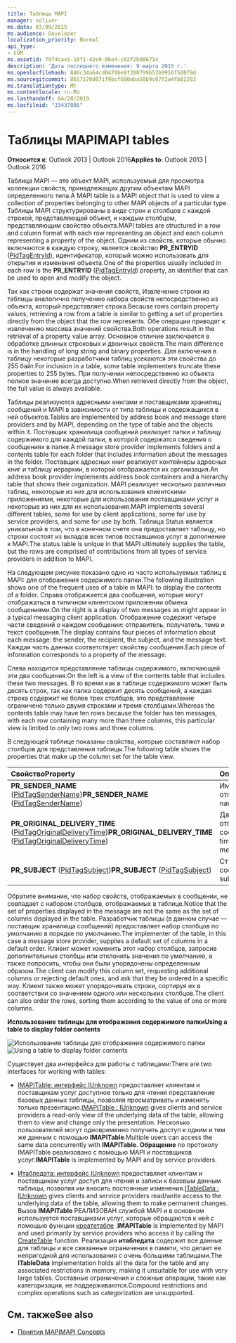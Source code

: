 ```yaml
---
title: Таблицы MAPI
manager: soliver
ms.date: 03/09/2015
ms.audience: Developer
localization_priority: Normal
api_type:
- COM
ms.assetid: 7974cae1-10f1-42e9-8be4-c02f2bd86714
description: 'Дата последнего изменения: 9 марта 2015 г.'
ms.openlocfilehash: 840c34a64cd0478be8f208799653b9916f50079d
ms.sourcegitcommit: 8657170d071f9bcf680aba50b9c07f2a4fb82283
ms.translationtype: MT
ms.contentlocale: ru-RU
ms.lasthandoff: 04/28/2019
ms.locfileid: "33437086"
---
```

# <a name="mapi-tables"></a><span data-ttu-id="92d5c-103">Таблицы MAPI</span><span class="sxs-lookup"><span data-stu-id="92d5c-103">MAPI tables</span></span>
  
<span data-ttu-id="92d5c-104">**Относится к**: Outlook 2013 | Outlook 2016</span><span class="sxs-lookup"><span data-stu-id="92d5c-104">**Applies to**: Outlook 2013 | Outlook 2016</span></span> 
  
<span data-ttu-id="92d5c-105">Таблица MAPI — это объект MAPI, используемый для просмотра коллекции свойств, принадлежащих другим объектам MAPI определенного типа.</span><span class="sxs-lookup"><span data-stu-id="92d5c-105">A MAPI table is a MAPI object that is used to view a collection of properties belonging to other MAPI objects of a particular type.</span></span> <span data-ttu-id="92d5c-106">Таблицы MAPI структурированы в виде строк и столбцов с каждой строкой, представляющей объект, и каждым столбцом, представляющим свойство объекта.</span><span class="sxs-lookup"><span data-stu-id="92d5c-106">MAPI tables are structured in a row and column format with each row representing an object and each column representing a property of the object.</span></span> <span data-ttu-id="92d5c-107">Одним из свойств, которые обычно включаются в каждую строку, является свойство **PR_ENTRYID** ([PidTagEntryId](pidtagentryid-canonical-property.md)), идентификатор, который можно использовать для открытия и изменения объекта.</span><span class="sxs-lookup"><span data-stu-id="92d5c-107">One of the properties usually included in each row is the **PR_ENTRYID** ([PidTagEntryId](pidtagentryid-canonical-property.md)) property, an identifier that can be used to open and modify the object.</span></span> 
  
<span data-ttu-id="92d5c-108">Так как строки содержат значения свойств, Извлечение строки из таблицы аналогично получению набора свойств непосредственно из объекта, который представляет строка.</span><span class="sxs-lookup"><span data-stu-id="92d5c-108">Because rows contain property values, retrieving a row from a table is similar to getting a set of properties directly from the object that the row represents.</span></span> <span data-ttu-id="92d5c-109">Обе операции приводят к извлечению массива значений свойства.</span><span class="sxs-lookup"><span data-stu-id="92d5c-109">Both operations result in the retrieval of a property value array.</span></span> <span data-ttu-id="92d5c-110">Основное отличие заключается в обработке длинных строковых и двоичных свойств.</span><span class="sxs-lookup"><span data-stu-id="92d5c-110">The main difference is in the handling of long string and binary properties.</span></span> <span data-ttu-id="92d5c-111">Для включения в таблицу некоторые разработчики таблиц усекаются эти свойства до 255 байт.</span><span class="sxs-lookup"><span data-stu-id="92d5c-111">For inclusion in a table, some table implementers truncate these properties to 255 bytes.</span></span> <span data-ttu-id="92d5c-112">При получении непосредственно из объекта полное значение всегда доступно.</span><span class="sxs-lookup"><span data-stu-id="92d5c-112">When retrieved directly from the object, the full value is always available.</span></span>
  
<span data-ttu-id="92d5c-113">Таблицы реализуются адресными книгами и поставщиками хранилищ сообщений и MAPI в зависимости от типа таблицы и содержащихся в ней объектов.</span><span class="sxs-lookup"><span data-stu-id="92d5c-113">Tables are implemented by address book and message store providers and by MAPI, depending on the type of table and the objects within it.</span></span> <span data-ttu-id="92d5c-114">Поставщик хранилища сообщений реализует папки и таблицу содержимого для каждой папки, в которой содержатся сведения о сообщениях в папке.</span><span class="sxs-lookup"><span data-stu-id="92d5c-114">A message store provider implements folders and a contents table for each folder that includes information about the messages in the folder.</span></span> <span data-ttu-id="92d5c-115">Поставщик адресных книг реализует контейнеры адресных книг и таблицу иерархии, в которой отображается их организация.</span><span class="sxs-lookup"><span data-stu-id="92d5c-115">An address book provider implements address book containers and a hierarchy table that shows their organization.</span></span> <span data-ttu-id="92d5c-116">MAPI реализует несколько различных таблиц, некоторые из них для использования клиентскими приложениями, некоторые для использования поставщиками услуг и некоторые из них для их использования.</span><span class="sxs-lookup"><span data-stu-id="92d5c-116">MAPI implements several different tables, some for use by client applications, some for use by service providers, and some for use by both.</span></span> <span data-ttu-id="92d5c-117">Таблица Status является уникальной в том, что в конечном счете она предоставляет таблицу, но строки состоят из вкладов всех типов поставщиков услуг в дополнение к MAPI.</span><span class="sxs-lookup"><span data-stu-id="92d5c-117">The status table is unique in that MAPI ultimately supplies the table, but the rows are comprised of contributions from all types of service providers in addition to MAPI.</span></span> 
  
<span data-ttu-id="92d5c-118">На следующем рисунке показано одно из часто используемых таблиц в MAPI: для отображения содержимого папки.</span><span class="sxs-lookup"><span data-stu-id="92d5c-118">The following illustration shows one of the frequent uses of a table in MAPI: to display the contents of a folder.</span></span> <span data-ttu-id="92d5c-119">Справа отображается два сообщения, которые могут отображаться в типичном клиентском приложении обмена сообщениями.</span><span class="sxs-lookup"><span data-stu-id="92d5c-119">On the right is a display of two messages as might appear in a typical messaging client application.</span></span> <span data-ttu-id="92d5c-120">Отображение содержит четыре части сведений о каждом сообщении: отправитель, получатель, тема и текст сообщения.</span><span class="sxs-lookup"><span data-stu-id="92d5c-120">The display contains four pieces of information about each message: the sender, the recipient, the subject, and the message text.</span></span> <span data-ttu-id="92d5c-121">Каждая часть данных соответствует свойству сообщения.</span><span class="sxs-lookup"><span data-stu-id="92d5c-121">Each piece of information corresponds to a property of the message.</span></span>
  
<span data-ttu-id="92d5c-122">Слева находится представление таблицы содержимого, включающей эти два сообщения.</span><span class="sxs-lookup"><span data-stu-id="92d5c-122">On the left is a view of the contents table that includes these two messages.</span></span> <span data-ttu-id="92d5c-123">В то время как в таблице содержимого может быть десять строк, так как папка содержит десять сообщений, а каждая строка содержит не более трех столбцов, это представление ограничено только двумя строками и тремя столбцами.</span><span class="sxs-lookup"><span data-stu-id="92d5c-123">Whereas the contents table may have ten rows because the folder has ten messages, with each row containing many more than three columns, this particular view is limited to only two rows and three columns.</span></span>
  
<span data-ttu-id="92d5c-124">В следующей таблице показаны свойства, которые составляют набор столбцов для представления таблицы.</span><span class="sxs-lookup"><span data-stu-id="92d5c-124">The following table shows the properties that make up the column set for the table view.</span></span>
  
|<span data-ttu-id="92d5c-125">**Свойство**</span><span class="sxs-lookup"><span data-stu-id="92d5c-125">**Property**</span></span>|<span data-ttu-id="92d5c-126">**Описание**</span><span class="sxs-lookup"><span data-stu-id="92d5c-126">**Description**</span></span>|
|:-----|:-----|
|<span data-ttu-id="92d5c-127">**PR_SENDER_NAME** ([PidTagSenderName](pidtagsendername-canonical-property.md))</span><span class="sxs-lookup"><span data-stu-id="92d5c-127">**PR_SENDER_NAME** ([PidTagSenderName](pidtagsendername-canonical-property.md))</span></span>  <br/> |<span data-ttu-id="92d5c-128">Имя отправителя</span><span class="sxs-lookup"><span data-stu-id="92d5c-128">Sender name</span></span>  <br/> |
|<span data-ttu-id="92d5c-129">**PR_ORIGINAL_DELIVERY_TIME** ([PidTagOriginalDeliveryTime](pidtagoriginaldeliverytime-canonical-property.md))</span><span class="sxs-lookup"><span data-stu-id="92d5c-129">**PR_ORIGINAL_DELIVERY_TIME** ([PidTagOriginalDeliveryTime](pidtagoriginaldeliverytime-canonical-property.md))</span></span>  <br/> |<span data-ttu-id="92d5c-130">Дата и время отправки сообщения</span><span class="sxs-lookup"><span data-stu-id="92d5c-130">Date and time when the message was sent</span></span>  <br/> |
|<span data-ttu-id="92d5c-131">**PR_SUBJECT** ([PidTagSubject](pidtagsubject-canonical-property.md))</span><span class="sxs-lookup"><span data-stu-id="92d5c-131">**PR_SUBJECT** ([PidTagSubject](pidtagsubject-canonical-property.md))</span></span>  <br/> |<span data-ttu-id="92d5c-132">Строка темы сообщения</span><span class="sxs-lookup"><span data-stu-id="92d5c-132">Message subject line</span></span>  <br/> |
   
<span data-ttu-id="92d5c-133">Обратите внимание, что набор свойств, отображаемых в сообщении, не совпадает с набором столбцов, отображаемых в таблице.</span><span class="sxs-lookup"><span data-stu-id="92d5c-133">Notice that the set of properties displayed in the message are not the same as the set of columns displayed in the table.</span></span> <span data-ttu-id="92d5c-134">Разработчик таблицы (в данном случае — поставщик хранилища сообщений) предоставляет набор столбцов по умолчанию в порядке по умолчанию.</span><span class="sxs-lookup"><span data-stu-id="92d5c-134">The implementer of the table, in this case a message store provider, supplies a default set of columns in a default order.</span></span> <span data-ttu-id="92d5c-135">Клиент может изменить этот набор столбцов, запросив дополнительные столбцы или отклонить значения по умолчанию, а также попросить, чтобы они были упорядочены определенным образом.</span><span class="sxs-lookup"><span data-stu-id="92d5c-135">The client can modify this column set, requesting additional columns or rejecting default ones, and ask that they be ordered in a specific way.</span></span> <span data-ttu-id="92d5c-136">Клиент также может упорядочивать строки, сортируя их в соответствии со значением одного или нескольких столбцов.</span><span class="sxs-lookup"><span data-stu-id="92d5c-136">The client can also order the rows, sorting them according to the value of one or more columns.</span></span>
  
<span data-ttu-id="92d5c-137">**Использование таблицы для отображения содержимого папки**</span><span class="sxs-lookup"><span data-stu-id="92d5c-137">**Using a table to display folder contents**</span></span>
  
<span data-ttu-id="92d5c-138">![Использование таблицы для отображения содержимого папки](media/amapi_54.gif "с помощью таблицы для отображения содержимого папки")</span><span class="sxs-lookup"><span data-stu-id="92d5c-138">![Using a table to display folder contents](media/amapi_54.gif "Using a table to display folder contents")</span></span>
  
<span data-ttu-id="92d5c-139">Существует два интерфейса для работы с таблицами:</span><span class="sxs-lookup"><span data-stu-id="92d5c-139">There are two interfaces for working with tables:</span></span>
  
- <span data-ttu-id="92d5c-140">[IMAPITable: интерфейс IUnknown](imapitableiunknown.md) предоставляет клиентам и поставщикам услуг доступное только для чтения представление базовых данных таблицы, позволяя просматривать и изменять только презентацию.</span><span class="sxs-lookup"><span data-stu-id="92d5c-140">[IMAPITable : IUnknown](imapitableiunknown.md) gives clients and service providers a read-only view of the underlying data of the table, allowing them to view and change only the presentation.</span></span> <span data-ttu-id="92d5c-141">Несколько пользователей могут одновременно получить доступ к одним и тем же данным с помощью **IMAPITable**.</span><span class="sxs-lookup"><span data-stu-id="92d5c-141">Multiple users can access the same data concurrently with **IMAPITable**.</span></span> <span data-ttu-id="92d5c-142">**Обращение** по протоколу IMAPITable реализовано с помощью MAPI и поставщиков услуг.</span><span class="sxs-lookup"><span data-stu-id="92d5c-142">**IMAPITable** is implemented by MAPI and by service providers.</span></span> 
    
- <span data-ttu-id="92d5c-143">[Итабледата: интерфейс IUnknown](itabledataiunknown.md) предоставляет клиентам и поставщикам услуг доступ для чтения и записи к базовым данным таблицы, позволяя им вносить постоянные изменения.</span><span class="sxs-lookup"><span data-stu-id="92d5c-143">[ITableData : IUnknown](itabledataiunknown.md) gives clients and service providers read/write access to the underlying data of the table, allowing them to make permanent changes.</span></span> <span data-ttu-id="92d5c-144">Вызов **IMAPITable** РЕАЛИЗОВАН службой MAPI и в основном используется поставщиками услуг, которые обращаются к ней с помощью функции [креатетабле](createtable.md) .</span><span class="sxs-lookup"><span data-stu-id="92d5c-144">**IMAPITable** is implemented by MAPI and used primarily by service providers who access it by calling the [CreateTable](createtable.md) function.</span></span> <span data-ttu-id="92d5c-145">Реализация **итабледата** содержит все данные для таблицы и все связанные ограничения в памяти, что делает ее непригодной для использования с очень большими таблицами.</span><span class="sxs-lookup"><span data-stu-id="92d5c-145">The **ITableData** implementation holds all the data for the table and any associated restrictions in memory, making it unsuitable for use with very large tables.</span></span> <span data-ttu-id="92d5c-146">Составные ограничения и сложные операции, такие как категоризация, не поддерживаются.</span><span class="sxs-lookup"><span data-stu-id="92d5c-146">Compound restrictions and complex operations such as categorization are unsupported.</span></span> 
    
## <a name="see-also"></a><span data-ttu-id="92d5c-147">См. также</span><span class="sxs-lookup"><span data-stu-id="92d5c-147">See also</span></span>

- [<span data-ttu-id="92d5c-148">Понятия MAPI</span><span class="sxs-lookup"><span data-stu-id="92d5c-148">MAPI Concepts</span></span>](mapi-concepts.md)

